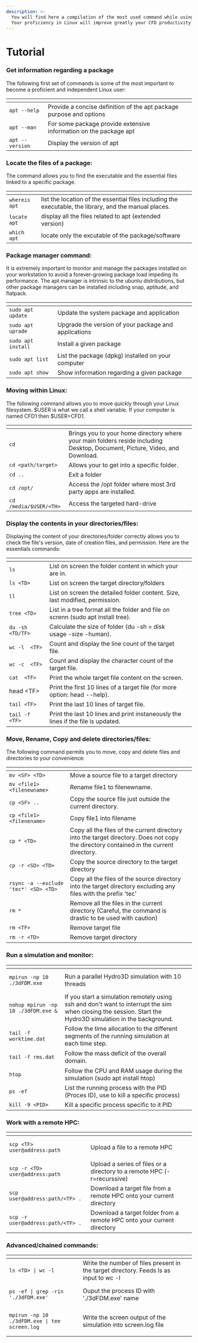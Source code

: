 ```yaml
---
description: >-
  You will find here a compilation of the most used command while using Hydro3D.
  Your proficiency in Linux will improve greatly your CFD productivity.
---
```


# Tutorial

### Get information regarding a package

The following first set of commands is some of the most important to become a proficient and independent Linux user:

<table data-header-hidden><thead><tr><th></th><th></th><th data-hidden></th></tr></thead><tbody><tr><td><code>apt --help</code></td><td>Provide a concise definition of the apt package purpose and options </td><td></td></tr><tr><td><code>apt --man</code></td><td>For some package provide extensive information on the package apt</td><td></td></tr><tr><td><code>apt --version</code></td><td>Display the version of apt</td><td></td></tr></tbody></table>

### Locate the files of a package:

The command allows you to find the executable and the essential files linked to a specific package.

<table data-header-hidden><thead><tr><th></th><th></th><th data-hidden></th></tr></thead><tbody><tr><td><code>whereis apt</code></td><td>list the location of the essential files including the executable, the library, and the manual places.</td><td></td></tr><tr><td><code>locate apt</code></td><td>display all the files related to apt (extended version)</td><td></td></tr><tr><td><code>which apt</code></td><td>locate only the excutable of the package/software</td><td></td></tr></tbody></table>

### Package manager command:

It is extremely important to monitor and manage the packages installed on your workstation to avoid a forever-growing package load impeding its performance. The apt manager is intrinsic to the ubuntu distributions, but other package managers can be installed including snap, aptitude, and flatpack.

<table data-header-hidden><thead><tr><th></th><th></th><th data-hidden></th></tr></thead><tbody><tr><td><code>sudo apt update</code></td><td>Update the system package and application</td><td></td></tr><tr><td><code>sudo apt uprade</code></td><td>Upgrade the version of your package and applications</td><td></td></tr><tr><td><code>sudo apt install</code></td><td>Install a given package</td><td></td></tr><tr><td><code>sudo apt list</code></td><td>List the package (dpkg) installed on your computer</td><td></td></tr><tr><td><code>sudo apt show</code></td><td>Show information regarding a given package</td><td></td></tr></tbody></table>

### Moving within Linux:

The following command allows you to move quickly through your Linux filesystem. $USER is what we call a shell variable. If your computer is named CFD1 then $USER=CFD1.&#x20;

<table data-header-hidden><thead><tr><th></th><th></th><th data-hidden></th></tr></thead><tbody><tr><td><code>cd</code> </td><td>Brings you to your home directory where your main folders reside including Desktop, Document, Picture, Video, and Download.</td><td></td></tr><tr><td><code>cd &#x3C;path/target></code></td><td>Allows your to get into a specific folder.</td><td></td></tr><tr><td><code>cd ..</code></td><td>Exit a folder </td><td></td></tr><tr><td><code>cd /opt/</code></td><td>Access the /opt folder where most 3rd party apps are installed.</td><td></td></tr><tr><td><code>cd /media/$USER/&#x3C;TH></code></td><td>Access the targeted hard-drive</td><td></td></tr></tbody></table>

### Display the contents in your directories/files:

Displaying the content of your directories/folder correctly allows you to check the file's version, date of creation files, and permission. Here are the essentials commands:

<table data-header-hidden><thead><tr><th></th><th></th><th data-hidden></th></tr></thead><tbody><tr><td><code>ls</code></td><td>List on screen the folder content in which your are in.</td><td></td></tr><tr><td><code>ls &#x3C;TD></code></td><td>List on screen the target directory/folders</td><td></td></tr><tr><td><code>ll</code> </td><td>List on screen the detailed folder content. Size, last modified, permission.</td><td></td></tr><tr><td><code>tree &#x3C;TD></code></td><td>List in a tree format all the folder and file on screnn (sudo apt install tree).</td><td></td></tr><tr><td><code>du -sh  &#x3C;TD/TF></code></td><td>Calculate the size of folder (du -sh = disk usage -size -human).</td><td></td></tr><tr><td><code>wc -l  &#x3C;TF></code></td><td>Count and display the line count of the target file.</td><td></td></tr><tr><td><code>wc -c  &#x3C;TF></code></td><td>Count and display the character count of the target file.</td><td></td></tr><tr><td><code>cat  &#x3C;TF></code></td><td>Print the whole target file content on the screen.</td><td></td></tr><tr><td>head &#x3C;TF></td><td>Print the first 10 lines of a target file (for more option: head --help).</td><td></td></tr><tr><td><code>tail &#x3C;TF></code> </td><td>Print the last 10 lines of target file.</td><td></td></tr><tr><td><code>tail -f &#x3C;TF></code></td><td>Print the last 10 lines and print instaneously the lines if the file is updated.</td><td></td></tr></tbody></table>

### Move, Rename, Copy and delete directories/files:

The following command permits you to move, copy and delete files and directories to your convenience:

<table data-header-hidden><thead><tr><th></th><th></th><th data-hidden></th></tr></thead><tbody><tr><td><code>mv &#x3C;SF> &#x3C;TD></code></td><td>Move a source file to a target directory</td><td></td></tr><tr><td><code>mv &#x3C;file1> &#x3C;filenewname></code></td><td>Rename file1 to filenewname.</td><td></td></tr><tr><td><code>cp &#x3C;SF> ..</code></td><td>Copy the source file just outside the current directory.</td><td></td></tr><tr><td><code>cp &#x3C;file1> &#x3C;filenename></code></td><td>Copy file1 into filename</td><td></td></tr><tr><td><code>cp * &#x3C;TD></code> </td><td>Copy all the files of the current directory into the target directory. Does not copy the directory contained in the current directory.</td><td></td></tr><tr><td><code>cp -r &#x3C;SD> &#x3C;TD></code></td><td>Copy the source directory to the target directory</td><td></td></tr><tr><td><code>rsync -a --exclude 'tec*' &#x3C;SD> &#x3C;TD></code></td><td>Copy all the files of the source directory into the target directory excluding any files with the prefix 'tec' </td><td></td></tr><tr><td><code>rm *</code></td><td>Remove all the files in the current directory (Careful, the command is drastic to be used with caution)</td><td></td></tr><tr><td><code>rm &#x3C;TF></code></td><td>Remove target file</td><td></td></tr><tr><td><code>rm -r &#x3C;TD></code></td><td>Remove target directory</td><td></td></tr></tbody></table>

### Run a simulation and monitor:

<table><thead><tr><th></th><th></th><th data-hidden></th></tr></thead><tbody><tr><td><pre><code>mpirun -np 10 ./3dFDM.exe
</code></pre></td><td>Run a parallel Hydro3D simulation with 10 threads </td><td></td></tr><tr><td><pre><code>nohup mpirun -np 10 ./3dFDM.exe &#x26;
</code></pre></td><td>If you start a simulation remotely using ssh and don't want to interrupt the sim when closing the session. Start the Hydro3D simulation in the background.</td><td></td></tr><tr><td><pre><code>tail -f worktime.dat
</code></pre></td><td>Follow the time allocation to the different segments of the running simulation at each time step.</td><td></td></tr><tr><td><pre><code>tail -f rms.dat
</code></pre></td><td>Follow the mass deficit of the overall domain. </td><td></td></tr><tr><td><code>htop</code></td><td>Follow the CPU and RAM usage during the simulation (sudo apt install htop)</td><td></td></tr><tr><td><code>ps -ef</code></td><td>List the running process with the PID (Proces ID), use to kill a specific process)</td><td></td></tr><tr><td><code>kill -9 &#x3C;PID></code></td><td>Kill a specific process specific to it PID</td><td></td></tr></tbody></table>

### Work with a remote HPC:

<table data-header-hidden><thead><tr><th></th><th></th><th data-hidden></th></tr></thead><tbody><tr><td><pre><code>scp &#x3C;TF> user@address:path
</code></pre></td><td>Upload a file to a remote HPC</td><td></td></tr><tr><td><pre><code>scp -r &#x3C;TD> user@address:path
</code></pre></td><td>Upload a series of files or a directory to a remote HPC (-r=recurssive)</td><td></td></tr><tr><td><pre><code>scp user@address:path/&#x3C;TF> .
</code></pre></td><td>Download a target file from a remote HPC onto your current directory</td><td></td></tr><tr><td><pre><code>scp -r user@address:path/&#x3C;TF> .
</code></pre></td><td>Download a target folder from a remote HPC onto your current directory</td><td></td></tr></tbody></table>

### Advanced/chained commands:&#x20;

<table data-header-hidden><thead><tr><th></th><th></th><th data-hidden></th></tr></thead><tbody><tr><td><pre><code>ls &#x3C;TD> | wc -l 
</code></pre></td><td>Write the number of files present in the target directory. Feeds ls as input to wc -l </td><td></td></tr><tr><td><pre><code>ps -ef | grep -rin './3dFDM.exe'
</code></pre></td><td>Ouput the process ID with './3dFDM.exe' name</td><td></td></tr><tr><td><pre><code>mpirun -np 10 ./3dFDM.exe | tee screen.log
</code></pre></td><td>Write the screen output of the simulation into screen.log file</td><td></td></tr></tbody></table>

